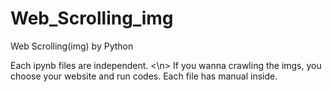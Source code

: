 # Web_Scrolling_img
Web Scrolling(img) by Python

Each ipynb files are independent. <\n>
If you wanna crawling the imgs, you choose your website and run codes.
Each file has manual inside.
